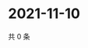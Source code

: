 # 2021-11-10

共 0 条

<!-- BEGIN WEIBO -->
<!-- 最后更新时间 Wed Nov 10 2021 12:19:12 GMT+0800 (China Standard Time) -->

<!-- END WEIBO -->
